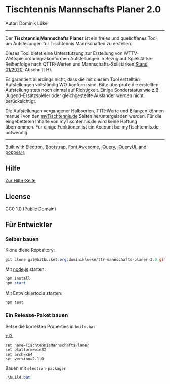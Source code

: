# Tischtennis Mannschafts Planer 2.0

Autor: Dominik Lüke  

---

Der **Tischtennis Mannschafts Planer** ist ein freies und quelloffenes Tool, um Aufstellungen für Tischtennis Mannschaften zu erstellen.

Dieses Tool bietet eine Unterstützung zur Erstellung von WTTV-Wettspielordnungs-konformen Aufstellungen in Bezug auf Spielstärke-Reihenfolge nach QTTR-Werten und Mannschafts-Sollstärken [Stand 01/2020](assets/WO2020-01-01.pdf), Abschnitt H).

Es garantiert allerdings nicht, dass die mit diesem Tool erstellten Aufstellungen vollständig WO-konform sind. Bitte überprüfe die erstellten Aufstellung stets noch einmal auf Richtigkeit. Einige Sonderstatus wie z.B. Jugend-Ersatzspieler oder gleichgestellte Ausländer werden nicht berücksichtigt.

Die Aufstellungen vergangener Halbserien, TTR-Werte und Bilanzen können manuell von den [myTischtennis.de](https://mytischtennis.de) Seiten heruntergeladen werden. Für die eingebetteten Inhalte von myTischtennis.de wird keine Haftung übernommen. Für einige Funktionen ist ein Account bei myTischtennis.de notwendig.

---

Built with
[Electron](https://www.electronjs.org),
[Bootstrap](https://getbootstrap.com/docs/4.4/getting-started/introduction/),
[Font Awesome](https://fontawesome.com/v4.7.0/icons/),
[jQuery](https://jquery.com/),
[jQueryUI,](https://jqueryui.com/) and
[popper.js](https://popper.js.org/)

## Hilfe

[Zur Hilfe-Seite](assets/help/HELP.md)

## License

[CC0 1.0 (Public Domain)](LICENSE.md)

## Für Entwickler

### Selber bauen

Klone diese Repository:

```powershell
git clone git@bitbucket.org:dominiklueke/ttr-mannschafts-planer-2.0.git
```

Mit [node.js](https://nodejs.org) starten:

```powershell
npm install
npm start
```

Mit Entwicklertools starten:

```powershell
npm test
```

### Ein Release-Paket bauen

Setze die korrekten Properties in `build.bat`

z.B.

```language
set name=TischtennisMannschaftsPlaner
set platform=win32
set arch=x64
set version=2.1.0
```

Bauen mit `electron-packager`

```powershell
.\build.bat
```

